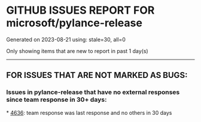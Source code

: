 
# GITHUB ISSUES REPORT FOR microsoft/pylance-release


Generated on 2023-08-21 using: stale=30, all=0


Only showing items that are new to report in past 1 day(s)


---

## FOR ISSUES THAT ARE NOT MARKED AS BUGS:


### Issues in pylance-release that have no external responses since team response in 30+ days:


\* [4636](https://github.com/microsoft/pylance-release/issues/4636 "stupid recognition for inconsistent space"): team response was last response and no others in 30 days
